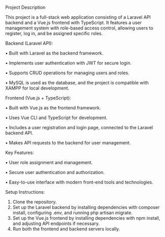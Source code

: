 Project Description

This project is a full-stack web application consisting of a Laravel API backend and a Vue.js frontend with TypeScript. It features a user management system with role-based access control, allowing users to register, log in, and be assigned specific roles.

Backend (Laravel API):

 • Built with Laravel as the backend framework.
 
 • Implements user authentication with JWT for secure login.
 
 • Supports CRUD operations for managing users and roles.
 
 • MySQL is used as the database, and the project is compatible with XAMPP for local development.
 

Frontend (Vue.js + TypeScript):

 • Built with Vue.js as the frontend framework.
 
 • Uses Vue CLI and TypeScript for development.
 
 • Includes a user registration and login page, connected to the Laravel backend API.
 
 • Makes API requests to the backend for user management.
 

Key Features:

 • User role assignment and management.
 
 • Secure user authentication and authorization.
 
 • Easy-to-use interface with modern front-end tools and technologies.
 

Setup Instructions:
 1. Clone the repository.
 2. Set up the Laravel backend by installing dependencies with composer install, configuring .env, and running php artisan migrate.
 3. Set up the Vue.js frontend by installing dependencies with npm install, and adjusting API endpoints if necessary.
 4. Run both the frontend and backend servers locally.
